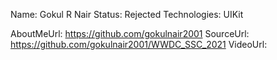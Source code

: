 Name: Gokul R Nair
Status: Rejected
Technologies: UIKit

AboutMeUrl: https://github.com/gokulnair2001
SourceUrl: https://github.com/gokulnair2001/WWDC_SSC_2021
VideoUrl: 

<!---
EXAMPLE
Name: John Appleseed
Status: Submitted <or> Winner <or> Distinguished <or> Rejected
Technologies: SwiftUI, RealityKit, CoreGraphic

AboutMeUrl: https://linkedin.com/in/johnappleseed
SourceUrl: https://github.com/johnappleseed/wwdc2025
VideoUrl: https://youtu.be/ABCDE123456
-->
